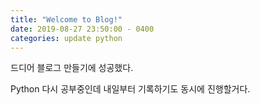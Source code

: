```yaml
---
title: "Welcome to Blog!"
date: 2019-08-27 23:50:00 - 0400
categories: update python
---
```


드디어 블로그 만들기에 성공했다.

Python 다시 공부중인데 내일부터 기록하기도 동시에 진행할거다.
